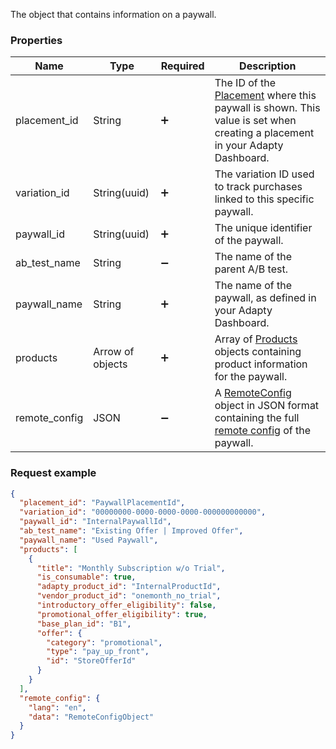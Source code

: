 



<!-- PaywallObject -->

The object that contains information on a paywall.

### Properties

| Name          | Type             | Required           | Description                                                  |
| ------------- | ---------------- | ------------------ | ------------------------------------------------------------ |
| placement_id  | String           | :heavy_plus_sign:  | The ID of the [Placement](https://adapty.io/docs/placements) where this paywall is shown. This value is set when creating a placement in your Adapty Dashboard. |
| variation_id  | String(uuid)     | :heavy_plus_sign:  | The variation ID used to track purchases linked to this specific paywall. |
| paywall_id    | String(uuid)     | :heavy_plus_sign:  | The unique identifier of the paywall.                        |
| ab_test_name  | String           | :heavy_minus_sign: | The name of the parent A/B test.                             |
| paywall_name  | String           | :heavy_plus_sign:  | The name of the paywall, as defined in your Adapty Dashboard. |
| products      | Arrow of objects | :heavy_plus_sign:  | Array of [Products](server-side-api-objects#product) objects containing product information for the paywall. |
| remote_config | JSON             | :heavy_minus_sign: | A [RemoteConfig](web-api-objects#remoteconfig-object) object in JSON format containing the full [remote config](customize-paywall-with-remote-config) of the paywall. |

### Request example

```json title="JSON"
{
  "placement_id": "PaywallPlacementId",
  "variation_id": "00000000-0000-0000-0000-000000000000",
  "paywall_id": "InternalPaywallId",
  "ab_test_name": "Existing Offer | Improved Offer",
  "paywall_name": "Used Paywall",
  "products": [
    {
      "title": "Monthly Subscription w/o Trial",
      "is_consumable": true,
      "adapty_product_id": "InternalProductId",
      "vendor_product_id": "onemonth_no_trial",
      "introductory_offer_eligibility": false,
      "promotional_offer_eligibility": true,
      "base_plan_id": "B1",
      "offer": {
        "category": "promotional",
        "type": "pay_up_front",
        "id": "StoreOfferId"
      }
    }
  ],
  "remote_config": {
    "lang": "en",
    "data": "RemoteConfigObject"
  }
}
```
